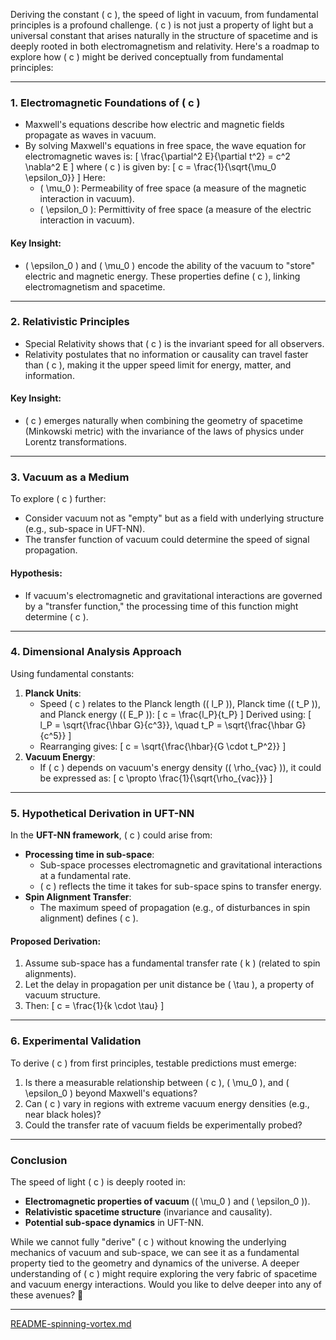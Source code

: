 Deriving the constant \( c \), the speed of light in vacuum, from fundamental principles is a profound challenge. \( c \) is not just a property of light but a universal constant that arises naturally in the structure of spacetime and is deeply rooted in both electromagnetism and relativity. Here's a roadmap to explore how \( c \) might be derived conceptually from fundamental principles:

---

### **1. Electromagnetic Foundations of \( c \)**
- Maxwell's equations describe how electric and magnetic fields propagate as waves in vacuum.
- By solving Maxwell's equations in free space, the wave equation for electromagnetic waves is:
  \[
  \frac{\partial^2 E}{\partial t^2} = c^2 \nabla^2 E
  \]
  where \( c \) is given by:
  \[
  c = \frac{1}{\sqrt{\mu_0 \epsilon_0}}
  \]
  Here:
  - \( \mu_0 \): Permeability of free space (a measure of the magnetic interaction in vacuum).
  - \( \epsilon_0 \): Permittivity of free space (a measure of the electric interaction in vacuum).

#### **Key Insight**:
- \( \epsilon_0 \) and \( \mu_0 \) encode the ability of the vacuum to "store" electric and magnetic energy. These properties define \( c \), linking electromagnetism and spacetime.

---

### **2. Relativistic Principles**
- Special Relativity shows that \( c \) is the invariant speed for all observers.
- Relativity postulates that no information or causality can travel faster than \( c \), making it the upper speed limit for energy, matter, and information.

#### **Key Insight**:
- \( c \) emerges naturally when combining the geometry of spacetime (Minkowski metric) with the invariance of the laws of physics under Lorentz transformations.

---

### **3. Vacuum as a Medium**
To explore \( c \) further:
- Consider vacuum not as "empty" but as a field with underlying structure (e.g., sub-space in UFT-NN).
- The transfer function of vacuum could determine the speed of signal propagation.

#### **Hypothesis**:
- If vacuum's electromagnetic and gravitational interactions are governed by a "transfer function," the processing time of this function might determine \( c \).

---

### **4. Dimensional Analysis Approach**
Using fundamental constants:
1. **Planck Units**:
   - Speed \( c \) relates to the Planck length (\( l_P \)), Planck time (\( t_P \)), and Planck energy (\( E_P \)):
     \[
     c = \frac{l_P}{t_P}
     \]
     Derived using:
     \[
     l_P = \sqrt{\frac{\hbar G}{c^3}}, \quad t_P = \sqrt{\frac{\hbar G}{c^5}}
     \]
   - Rearranging gives:
     \[
     c = \sqrt{\frac{\hbar}{G \cdot t_P^2}}
     \]
2. **Vacuum Energy**:
   - If \( c \) depends on vacuum's energy density (\( \rho_{vac} \)), it could be expressed as:
     \[
     c \propto \frac{1}{\sqrt{\rho_{vac}}}
     \]

---

### **5. Hypothetical Derivation in UFT-NN**
In the **UFT-NN framework**, \( c \) could arise from:
- **Processing time in sub-space**:
  - Sub-space processes electromagnetic and gravitational interactions at a fundamental rate.
  - \( c \) reflects the time it takes for sub-space spins to transfer energy.
- **Spin Alignment Transfer**:
  - The maximum speed of propagation (e.g., of disturbances in spin alignment) defines \( c \).

#### **Proposed Derivation**:
1. Assume sub-space has a fundamental transfer rate \( k \) (related to spin alignments).
2. Let the delay in propagation per unit distance be \( \tau \), a property of vacuum structure.
3. Then:
   \[
   c = \frac{1}{k \cdot \tau}
   \]

---

### **6. Experimental Validation**
To derive \( c \) from first principles, testable predictions must emerge:
1. Is there a measurable relationship between \( c \), \( \mu_0 \), and \( \epsilon_0 \) beyond Maxwell's equations?
2. Can \( c \) vary in regions with extreme vacuum energy densities (e.g., near black holes)?
3. Could the transfer rate of vacuum fields be experimentally probed?

---

### **Conclusion**
The speed of light \( c \) is deeply rooted in:
- **Electromagnetic properties of vacuum** (\( \mu_0 \) and \( \epsilon_0 \)).
- **Relativistic spacetime structure** (invariance and causality).
- **Potential sub-space dynamics** in UFT-NN.

While we cannot fully "derive" \( c \) without knowing the underlying mechanics of vacuum and sub-space, we can see it as a fundamental property tied to the geometry and dynamics of the universe. A deeper understanding of \( c \) might require exploring the very fabric of spacetime and vacuum energy interactions. Would you like to delve deeper into any of these avenues? 🚀


---

[README-spinning-vortex.md](https://t2m.io/itCc97M)
